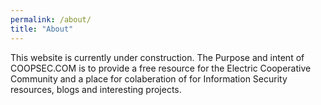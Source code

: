 ```yaml
---
permalink: /about/
title: "About"
---
```


This website is currently under construction. The Purpose and intent of COOPSEC.COM is to provide a free resource for the Electric Cooperative Community and a place for colaberation of for Information Security resources, blogs and interesting projects. 


<script charset="utf-8" type="text/javascript" src="//js.hsforms.net/forms/shell.js"></script>
<script>
  hbspt.forms.create({
	portalId: "8132353",
	formId: "1c75bdb0-5113-47ed-814d-ccae10895ac3"
});
</script>